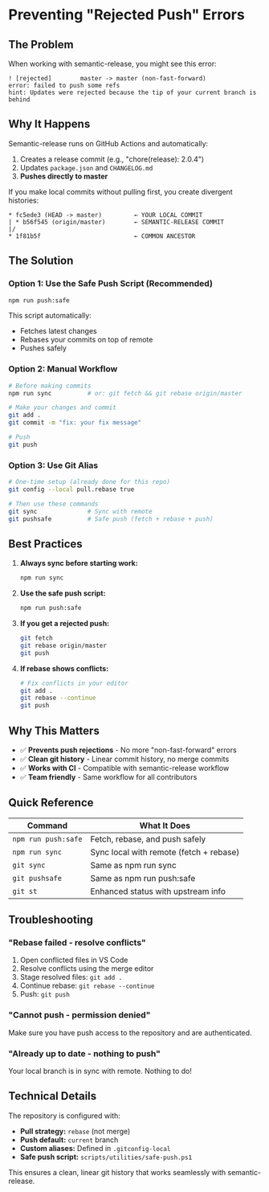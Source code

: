 # Preventing "Rejected Push" Errors

## The Problem

When working with semantic-release, you might see this error:

```
! [rejected]        master -> master (non-fast-forward)
error: failed to push some refs
hint: Updates were rejected because the tip of your current branch is behind
```

## Why It Happens

Semantic-release runs on GitHub Actions and automatically:
1. Creates a release commit (e.g., "chore(release): 2.0.4")
2. Updates `package.json` and `CHANGELOG.md`
3. **Pushes directly to master**

If you make local commits without pulling first, you create divergent histories:

```
* fc5ede3 (HEAD -> master)         ← YOUR LOCAL COMMIT
| * b56f545 (origin/master)        ← SEMANTIC-RELEASE COMMIT
|/
* 1f81b5f                          ← COMMON ANCESTOR
```

## The Solution

### Option 1: Use the Safe Push Script (Recommended)

```bash
npm run push:safe
```

This script automatically:
- Fetches latest changes
- Rebases your commits on top of remote
- Pushes safely

### Option 2: Manual Workflow

```bash
# Before making commits
npm run sync          # or: git fetch && git rebase origin/master

# Make your changes and commit
git add .
git commit -m "fix: your fix message"

# Push
git push
```

### Option 3: Use Git Alias

```bash
# One-time setup (already done for this repo)
git config --local pull.rebase true

# Then use these commands
git sync              # Sync with remote
git pushsafe          # Safe push (fetch + rebase + push)
```

## Best Practices

1. **Always sync before starting work:**
   ```bash
   npm run sync
   ```

2. **Use the safe push script:**
   ```bash
   npm run push:safe
   ```

3. **If you get a rejected push:**
   ```bash
   git fetch
   git rebase origin/master
   git push
   ```

4. **If rebase shows conflicts:**
   ```bash
   # Fix conflicts in your editor
   git add .
   git rebase --continue
   git push
   ```

## Why This Matters

- ✅ **Prevents push rejections** - No more "non-fast-forward" errors
- ✅ **Clean git history** - Linear commit history, no merge commits
- ✅ **Works with CI** - Compatible with semantic-release workflow
- ✅ **Team friendly** - Same workflow for all contributors

## Quick Reference

| Command | What It Does |
|---------|-------------|
| `npm run push:safe` | Fetch, rebase, and push safely |
| `npm run sync` | Sync local with remote (fetch + rebase) |
| `git sync` | Same as npm run sync |
| `git pushsafe` | Same as npm run push:safe |
| `git st` | Enhanced status with upstream info |

## Troubleshooting

### "Rebase failed - resolve conflicts"

1. Open conflicted files in VS Code
2. Resolve conflicts using the merge editor
3. Stage resolved files: `git add .`
4. Continue rebase: `git rebase --continue`
5. Push: `git push`

### "Cannot push - permission denied"

Make sure you have push access to the repository and are authenticated.

### "Already up to date - nothing to push"

Your local branch is in sync with remote. Nothing to do!

## Technical Details

The repository is configured with:

- **Pull strategy:** `rebase` (not merge)
- **Push default:** `current` branch
- **Custom aliases:** Defined in `.gitconfig-local`
- **Safe push script:** `scripts/utilities/safe-push.ps1`

This ensures a clean, linear git history that works seamlessly with semantic-release.
